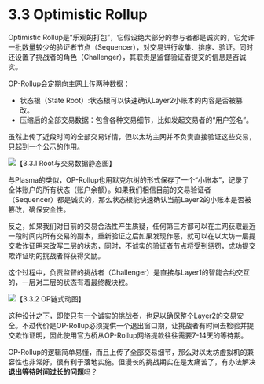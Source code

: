 # 3.3 Optimistic Rollup

Optimistic Rollup是“乐观的打包”，它假设绝大部分的参与者都是诚实的，它允许一批数量较少的验证者节点（Sequencer），对交易进行收集、排序、验证。同时还设置了挑战者的角色（Challenger），其职责是监督验证者提交的信息是否诚实。

OP-Rollup会定期向主网上传两种数据：

* 状态根（State Root）:状态根可以快速确认Layer2小账本的内容是否被篡改。
* 压缩后的全部交易数据：包含各种交易细节，比如发起交易者的“用户签名”。

虽然上传了近段时间的全部交易详情，但以太坊主网并不负责直接验证这些交易，只起到一个公示的作用。

![【3.3.1 Root与交易数据静态图】](https://www.notion.so/image/https%3A%2F%2Fs3-us-west-2.amazonaws.com%2Fsecure.notion-static.com%2F7ebbe6db-6a25-42ea-97cc-64fa523641f2%2FUntitled.png?id=ad5a0c81-e76f-46d1-8728-1fc01c7ff7be\&table=block\&spaceId=b1dd17ad-aa83-4faf-9395-5329c519d830\&width=2000\&userId=e298088e-2c93-42ed-870b-b44d950d1eae\&cache=v2)

与Plasma的类似，OP-Rollup也用默克尔树的形式保存了一个“小账本”，记录了全体账户的所有状态（账户余额）。如果我们相信目前的交易验证者（Sequencer）都是诚实的，那么状态根能快速确认当前Layer2的小账本是否被篡改，确保安全性。

反之，如果我们对目前的交易合法性产生质疑，任何第三方都可以在主网获取最近一段时间内所有交易的副本，重新验证之后如果发现作恶，就可以在以太坊一层提交欺诈证明来改写二层的状态，同时，不诚实的验证者节点将受到惩罚，成功提交欺诈证明的挑战者将获得奖励。

这个过程中，负责监督的挑战者（Challenger）是直接与Layer1的智能合约交互的，一层对二层的状态有着最终裁决权。

![【3.3.2 OP链式动图】](https://www.notion.so/image/https%3A%2F%2Fs3-us-west-2.amazonaws.com%2Fsecure.notion-static.com%2F102271a3-54a8-4136-b765-304d89e9a7cd%2FUntitled.png?id=be692cc4-5379-4eea-b475-84cc7d1c46a2\&table=block\&spaceId=b1dd17ad-aa83-4faf-9395-5329c519d830\&width=2000\&userId=e298088e-2c93-42ed-870b-b44d950d1eae\&cache=v2)

这种设计之下，即使只有一个诚实的挑战者，也足以确保整个Layer2的交易安全。不过代价是OP-Rollup必须提供一个退出窗口期，让挑战者有时间去检验并提交欺诈证明，因此使用官方桥从OP-Rollup网络提款往往需要7-14天的等待期。

OP-Rollup的逻辑简单易懂，而且上传了全部交易细节，那么对以太坊虚拟机的兼容性也非常好，很有利于落地实施。但漫长的挑战期实在是太痛苦了，有办法解决**退出等待时间过长的问题**吗？
